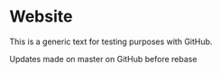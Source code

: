 # Website

This is a generic text for testing purposes with GitHub.

Updates made on master on GitHub before rebase
